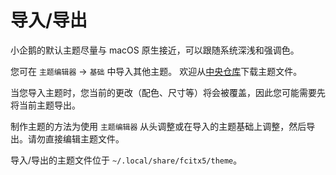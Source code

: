 # 导入/导出

小企鹅的默认主题尽量与 macOS 原生接近，可以跟随系统深浅和强调色。

您可在 `主题编辑器` -> `基础` 中导入其他主题。
欢迎从[中央仓库](https://github.com/fcitx-contrib/fcitx5-theme-collection/tree/master/theme)下载主题文件。

当您导入主题时，您当前的更改（配色、尺寸等）将会被覆盖，因此您可能需要先将当前主题导出。

制作主题的方法为使用 `主题编辑器` 从头调整或在导入的主题基础上调整，然后导出。请勿直接编辑主题文件。

导入/导出的主题文件位于 `~/.local/share/fcitx5/theme`。
